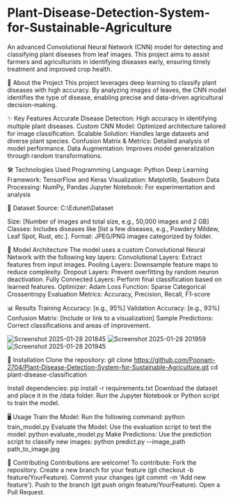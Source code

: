 # Plant-Disease-Detection-System-for-Sustainable-Agriculture

An advanced Convolutional Neural Network (CNN) model for detecting and classifying plant diseases from leaf images. This project aims to assist farmers and agriculturists in identifying diseases early, ensuring timely treatment and improved crop health.

🌟 About the Project
This project leverages deep learning to classify plant diseases with high accuracy. By analyzing images of leaves, the CNN model identifies the type of disease, enabling precise and data-driven agricultural decision-making.

✨ Key Features
Accurate Disease Detection: High accuracy in identifying multiple plant diseases.
Custom CNN Model: Optimized architecture tailored for image classification.
Scalable Solution: Handles large datasets and diverse plant species.
Confusion Matrix & Metrics: Detailed analysis of model performance.
Data Augmentation: Improves model generalization through random transformations.

🛠️ Technologies Used
Programming Language: Python
Deep Learning Framework: TensorFlow and Keras
Visualization: Matplotlib, Seaborn
Data Processing: NumPy, Pandas
Jupyter Notebook: For experimentation and analysis

📂 Dataset
Source: C:\Edunet\Dataset

Size: [Number of images and total size, e.g., 50,000 images and 2 GB]
Classes: Includes diseases like [list a few diseases, e.g., Powdery Mildew, Leaf Spot, Rust, etc.].
Format: JPEG/PNG images categorized by folder.

🧠 Model Architecture
The model uses a custom Convolutional Neural Network with the following key layers:
Convolutional Layers: Extract features from input images.
Pooling Layers: Downsample feature maps to reduce complexity.
Dropout Layers: Prevent overfitting by random neuron deactivation.
Fully Connected Layers: Perform final classification based on learned features.
Optimizer: Adam
Loss Function: Sparse Categorical Crossentropy
Evaluation Metrics: Accuracy, Precision, Recall, F1-score

📊 Results
Training Accuracy: [e.g., 95%]
Validation Accuracy: [e.g., 93%]
Confusion Matrix: [Include or link to a visualization]
Sample Predictions: Correct classifications and areas of improvement.

![Screenshot 2025-01-28 201845](https://github.com/user-attachments/assets/39a90120-fceb-430f-a179-e7b66fcafaab)
![Screenshot 2025-01-28 201959](https://github.com/user-attachments/assets/1faa4d2a-9b85-4c86-afd3-9234534aaefb)
![Screenshot 2025-01-28 201945](https://github.com/user-attachments/assets/94de9d00-ac47-4caa-9ba0-0b2e8961290a)




🚀 Installation
Clone the repository:
git clone https://github.com/Poonam-2704/Plant-Disease-Detection-System-for-Sustainable-Agriculture.git
cd plant-disease-classification

Install dependencies:
pip install -r requirements.txt
Download the dataset and place it in the /data folder.
Run the Jupyter Notebook or Python script to train the model.

🖥️ Usage
Train the Model: Run the following command:
python train_model.py
Evaluate the Model: Use the evaluation script to test the model:
python evaluate_model.py
Make Predictions: Use the prediction script to classify new images:
python predict.py --image_path path_to_image.jpg

🤝 Contributing
Contributions are welcome! To contribute:
Fork the repository.
Create a new branch for your feature (git checkout -b feature/YourFeature).
Commit your changes (git commit -m 'Add new feature').
Push to the branch (git push origin feature/YourFeature).
Open a Pull Request.
